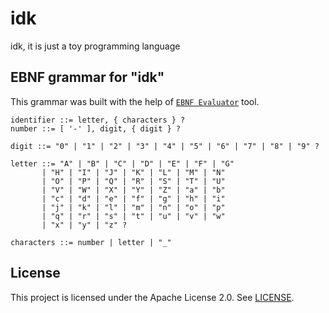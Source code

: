 # idk
idk, it is just a toy programming language

## EBNF grammar for "idk"

This grammar was built with the help of [`EBNF Evaluator`](https://mdkrajnak.github.io/ebnftest/) tool.

```
identifier ::= letter, { characters } ?
number ::= [ '-' ], digit, { digit } ?

digit ::= "0" | "1" | "2" | "3" | "4" | "5" | "6" | "7" | "8" | "9" ?

letter ::= "A" | "B" | "C" | "D" | "E" | "F" | "G"
       | "H" | "I" | "J" | "K" | "L" | "M" | "N"
       | "O" | "P" | "Q" | "R" | "S" | "T" | "U"
       | "V" | "W" | "X" | "Y" | "Z" | "a" | "b"
       | "c" | "d" | "e" | "f" | "g" | "h" | "i"
       | "j" | "k" | "l" | "m" | "n" | "o" | "p"
       | "q" | "r" | "s" | "t" | "u" | "v" | "w"
       | "x" | "y" | "z" ?

characters ::= number | letter | "_"
```

## License 
This project is licensed under the Apache License 2.0. See
[LICENSE](LICENSE).
